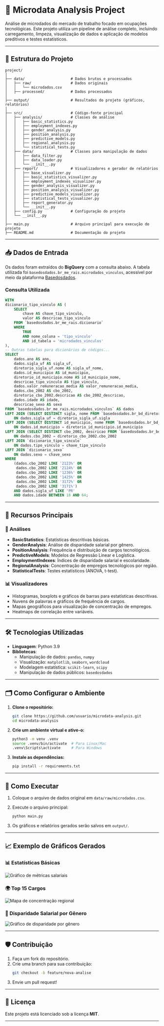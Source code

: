 

# 🧮 **Microdata Analysis Project**

Análise de microdados do mercado de trabalho focado em ocupações tecnológicas. Este projeto utiliza um pipeline de análise completo, incluindo carregamento, limpeza, visualização de dados e aplicação de modelos preditivos e testes estatísticos.

---

## 📂 **Estrutura do Projeto**

```plaintext
project/
│
├── data/                     # Dados brutos e processados
│   ├── raw/                  # Dados originais
│   │   └── microdados.csv
│   ├── processed/            # Dados processados
│
├── output/                   # Resultados do projeto (gráficos, relatórios)
│
├── src/                      # Código-fonte principal
│   ├── analysis/             # Classes de análise
│   │   ├── basic_statistics.py
│   │   ├── employment_indexes.py
│   │   ├── gender_analysis.py
│   │   ├── position_analysis.py
│   │   ├── predictive_models.py
│   │   ├── regional_analysis.py
│   │   └── statistical_tests.py
│   ├── data/                 # Classes para manipulação de dados
│   │   ├── data_filter.py
│   │   ├── data_loader.py
│   │   └── __init__.py
│   ├── report/               # Visualizadores e gerador de relatórios
│   │   ├── base_visualizer.py
│   │   ├── basic_statistics_visualizer.py
│   │   ├── employment_indexes_visualizer.py
│   │   ├── gender_analysis_visualizer.py
│   │   ├── position_analysis_visualizer.py
│   │   ├── predictive_models_visualizer.py
│   │   ├── statistical_tests_visualizer.py
│   │   ├── report_generator.py
│   │   └── __init__.py
│   ├── config.py             # Configuração do projeto
│   └── __init__.py
│
├── main.py                   # Arquivo principal para execução do projeto
├── README.md                 # Documentação do projeto
```

---

## **📥 Dados de Entrada**

Os dados foram extraídos do **BigQuery** com a consulta abaixo. A tabela utilizada foi `basedosdados.br_me_rais.microdados_vinculos`, acessível por meio da plataforma [Basedosdados](https://console.cloud.google.com/bigquery?p=basedosdados&d=br_me_rais&t=microdados_vinculos&page=table).

### **Consulta Utilizada**
```sql
WITH 
dicionario_tipo_vinculo AS (
    SELECT
        chave AS chave_tipo_vinculo,
        valor AS descricao_tipo_vinculo
    FROM `basedosdados.br_me_rais.dicionario`
    WHERE
        TRUE
        AND nome_coluna = 'tipo_vinculo'
        AND id_tabela = 'microdados_vinculos'
),
-- Outras tabelas para dicionários de códigos...
SELECT
    dados.ano AS ano,
    dados.sigla_uf AS sigla_uf,
    diretorio_sigla_uf.nome AS sigla_uf_nome,
    dados.id_municipio AS id_municipio,
    diretorio_id_municipio.nome AS id_municipio_nome,
    descricao_tipo_vinculo AS tipo_vinculo,
    dados.valor_remuneracao_media AS valor_remuneracao_media,
    dados.cbo_2002 AS cbo_2002,
    diretorio_cbo_2002.descricao AS cbo_2002_descricao,
    dados.idade AS idade,
    descricao_sexo AS sexo
FROM `basedosdados.br_me_rais.microdados_vinculos` AS dados
LEFT JOIN (SELECT DISTINCT sigla, nome FROM `basedosdados.br_bd_diretorios_brasil.uf`) AS diretorio_sigla_uf
    ON dados.sigla_uf = diretorio_sigla_uf.sigla
LEFT JOIN (SELECT DISTINCT id_municipio, nome FROM `basedosdados.br_bd_diretorios_brasil.municipio`) AS diretorio_id_municipio
    ON dados.id_municipio = diretorio_id_municipio.id_municipio
LEFT JOIN (SELECT DISTINCT cbo_2002, descricao FROM `basedosdados.br_bd_diretorios_brasil.cbo_2002`) AS diretorio_cbo_2002
    ON dados.cbo_2002 = diretorio_cbo_2002.cbo_2002
LEFT JOIN `dicionario_tipo_vinculo`
    ON dados.tipo_vinculo = chave_tipo_vinculo
LEFT JOIN `dicionario_sexo`
    ON dados.sexo = chave_sexo
WHERE
    (dados.cbo_2002 LIKE '2123%' OR
     dados.cbo_2002 LIKE '2124%' OR
     dados.cbo_2002 LIKE '1236%' OR
     dados.cbo_2002 LIKE '1425%' OR
     dados.cbo_2002 LIKE '3172%' OR
     dados.cbo_2002 LIKE '3171%')
    AND dados.sigla_uf LIKE 'PR'
    AND dados.idade BETWEEN 18 AND 64;
```

---

## 🚀 **Recursos Principais**

### 🧩 **Análises**
- **BasicStatistics**: Estatísticas descritivas básicas.
- **GenderAnalysis**: Análise de disparidade salarial por gênero.
- **PositionAnalysis**: Frequência e distribuição de cargos tecnológicos.
- **PredictiveModels**: Modelos de Regressão Linear e Logística.
- **EmploymentIndexes**: Índices de disparidade salarial e escolaridade.
- **RegionalAnalysis**: Concentração de empregos tecnológicos por região.
- **StatisticalTests**: Testes estatísticos (ANOVA, t-test).

### 📊 **Visualizadores**
- Histogramas, boxplots e gráficos de barras para estatísticas descritivas.
- Nuvens de palavras e gráficos de frequência de cargos.
- Mapas geográficos para visualização de concentração de empregos.
- Heatmaps de correlação entre variáveis.

---

## 🛠️ **Tecnologias Utilizadas**

- **Linguagem**: Python 3.9
- **Bibliotecas**:
  - Manipulação de dados: `pandas`, `numpy`
  - Visualização: `matplotlib`, `seaborn`, `wordcloud`
  - Modelagem estatística: `scikit-learn`, `scipy`
  - Manipulação de dados públicos: `basedosdados`

---

## 🗂️ **Como Configurar o Ambiente**

1. **Clone o repositório:**
   ```bash
   git clone https://github.com/usuario/microdata-analysis.git
   cd microdata-analysis
   ```

2. **Crie um ambiente virtual e ative-o:**
   ```bash
   python3 -m venv .venv
   source .venv/bin/activate  # Para Linux/Mac
   .venv\Scripts\activate     # Para Windows
   ```

3. **Instale as dependências:**
   ```bash
   pip install -r requirements.txt
   ```

---

## 🔑 **Como Executar**

1. Coloque o arquivo de dados original em `data/raw/microdados.csv`.

2. Execute o arquivo principal:
   ```bash
   python main.py
   ```

3. Os gráficos e relatórios gerados serão salvos em `output/`.

---

## 📈 **Exemplo de Gráficos Gerados**

### 📊 Estatísticas Básicas
![Gráfico de métricas salariais](output/metrics_bar_chart.png)

### 🌍 Top 15 Cargos
![Mapa de concentração regional](output/top_15_positions.png)

### 📑 Disparidade Salarial por Gênero
![Gráfico de disparidade por gênero](output/gender_salary_gap.png)

---

## 🛡️ **Contribuição**

1. Faça um fork do repositório.
2. Crie uma branch para sua contribuição:
   ```bash
   git checkout -b feature/nova-analise
   ```
3. Envie um pull request!

---

## 📜 **Licença**

Este projeto está licenciado sob a licença **MIT**.

---
